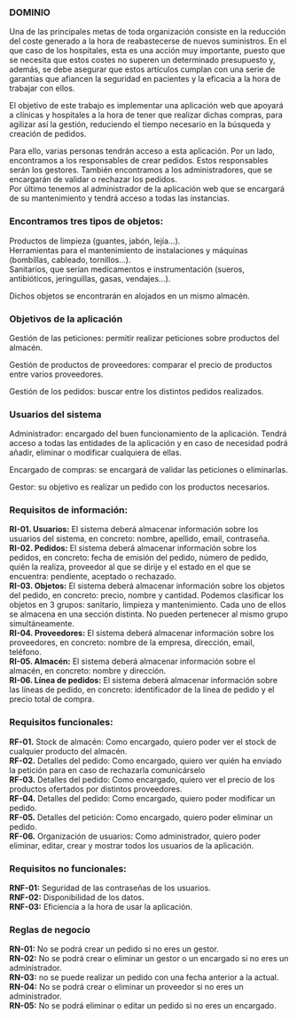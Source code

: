 ### DOMINIO<br />

Una de las principales metas de toda organización consiste en la reducción del coste generado a la hora de reabastecerse de nuevos suministros. En el que caso de los hospitales, esta es una acción muy importante, puesto que se necesita que estos costes no superen un determinado presupuesto y, además, se debe asegurar que estos artículos cumplan con una serie de garantías que afiancen la seguridad en pacientes y la eficacia a la hora de trabajar con ellos.<br />

El objetivo de este trabajo es implementar una aplicación web que apoyará a clínicas y hospitales a la hora de tener que realizar dichas compras, para agilizar así la gestión, reduciendo el tiempo necesario en la búsqueda y creación de pedidos.<br />

Para ello, varias personas tendrán acceso a esta aplicación. Por un lado, encontramos a los responsables de crear pedidos. Estos responsables serán los gestores. También encontramos a los administradores, que se encargarán de validar o rechazar los pedidos.<br />
Por último tenemos al administrador de la aplicación web que se encargará de su mantenimiento y tendrá acceso a todas las instancias.<br />

### Encontramos tres tipos de objetos: <br />
Productos de limpieza (guantes, jabón, lejía…).<br />
Herramientas para el mantenimiento de instalaciones y máquinas (bombillas, cableado, tornillos…).<br />
Sanitarios, que serían medicamentos e instrumentación (sueros, antibióticos, jeringuillas, gasas, vendajes…).<br />

Dichos objetos se encontrarán en alojados en un mismo almacén.<br />


### Objetivos de la aplicación<br />

Gestión de las peticiones: permitir realizar peticiones sobre productos del almacén.<br />

Gestión de productos de proveedores: comparar el precio de productos entre varios proveedores.<br />

Gestión de los pedidos: buscar entre los distintos pedidos realizados.<br />


### Usuarios del sistema<br />

Administrador: encargado del buen funcionamiento de la aplicación. Tendrá acceso a todas las entidades de la aplicación y en caso de necesidad podrá añadir, eliminar o modificar cualquiera de ellas.<br />

Encargado de compras: se encargará de validar las peticiones o eliminarlas.<br />

Gestor: su objetivo es realizar un pedido con los productos necesarios.<br />


### Requisitos de información:<br />
**RI-01. Usuarios:** El sistema deberá almacenar información sobre los usuarios del sistema, en concreto: nombre, apellido, email, contraseña.<br />
**RI-02. Pedidos:** El sistema deberá almacenar información sobre los pedidos, en concreto: fecha de emisión del pedido, número de pedido, quién la realiza, proveedor al que se dirije y el estado en el que se encuentra: pendiente, aceptado o rechazado.<br />
**RI-03. Objetos:**  El sistema deberá almacenar información sobre los objetos del pedido, en concreto: precio, nombre y cantidad. Podemos clasificar los objetos en 3 grupos: sanitario, limpieza y mantenimiento. Cada uno de ellos se almacena en una sección distinta. No pueden pertenecer al mismo grupo simultáneamente.<br />
**RI-04. Proveedores:**  El sistema deberá almacenar información sobre los proveedores, en concreto: nombre de la empresa, dirección, email, teléfono.<br />
**RI-05. Almacén:**  El sistema deberá almacenar información sobre el almacén, en concreto: nombre y dirección.<br />
**RI-06. Línea de pedidos:** El sistema deberá almacenar información sobre las líneas de pedido, en concreto: identificador de la línea de pedido y el precio total de compra.


### Requisitos funcionales: <br />
**RF-01.** Stock de almacén: Como encargado, quiero poder ver el stock de cualquier producto del almacén.<br />
**RF-02.** Detalles del pedido: Como encargado, quiero ver quién ha enviado la petición para en caso de rechazarla comunicárselo <br />
**RF-03.** Detalles del pedido: Como encargado, quiero ver el precio de los productos ofertados por distintos proveedores.<br />
**RF-04.** Detalles del pedido: Como encargado, quiero poder modificar un pedido.<br />
**RF-05.** Detalles del petición: Como encargado, quiero poder eliminar un pedido.<br />
**RF-06.** Organización de usuarios: Como administrador, quiero poder eliminar, editar, crear y mostrar todos los usuarios de la aplicación.<br />

### Requisitos no funcionales:<br />
**RNF-01:** Seguridad de las contraseñas de los usuarios.<br />
**RNF-02:** Disponibilidad de los datos.<br />
**RNF-03:** Eficiencia a la hora de usar la aplicación.<br />

### Reglas de negocio<br />
**RN-01:** No se podrá crear un pedido si no eres un gestor.<br />
**RN-02:** No se podrá crear o eliminar un gestor o un encargado si no eres un administrador.<br />
**RN-03:** no se puede realizar un pedido con una fecha anterior a la actual. <br />
**RN-04:** No se podrá crear o eliminar un proveedor si no eres un administrador.<br />
**RN-05:** No se podrá eliminar o editar un pedido si no eres un encargado.
